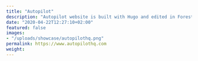 ```yaml
---
title: "Autopilot"
description: "Autopilot website is built with Hugo and edited in Forestry"
date: "2020-04-22T12:27:10+02:00"
featured: false
images:
- "/uploads/showcase/autopilothq.png"
permalink: https://www.autopilothq.com
weight:
---
```



